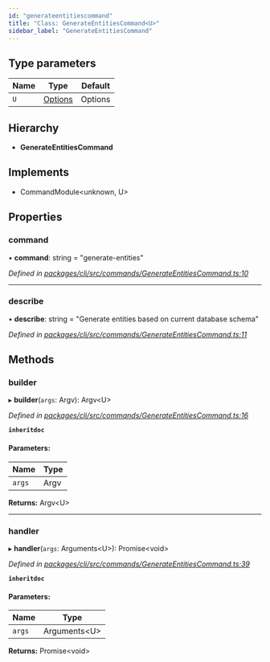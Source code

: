 ```yaml
---
id: "generateentitiescommand"
title: "Class: GenerateEntitiesCommand<U>"
sidebar_label: "GenerateEntitiesCommand"
---
```


## Type parameters

Name | Type | Default |
------ | ------ | ------ |
`U` | [Options](../index.md#options) | Options |

## Hierarchy

* **GenerateEntitiesCommand**

## Implements

* CommandModule&#60;unknown, U>

## Properties

### command

•  **command**: string = "generate-entities"

*Defined in [packages/cli/src/commands/GenerateEntitiesCommand.ts:10](https://github.com/mikro-orm/mikro-orm/blob/8766baa31/packages/cli/src/commands/GenerateEntitiesCommand.ts#L10)*

___

### describe

•  **describe**: string = "Generate entities based on current database schema"

*Defined in [packages/cli/src/commands/GenerateEntitiesCommand.ts:11](https://github.com/mikro-orm/mikro-orm/blob/8766baa31/packages/cli/src/commands/GenerateEntitiesCommand.ts#L11)*

## Methods

### builder

▸ **builder**(`args`: Argv): Argv&#60;U>

*Defined in [packages/cli/src/commands/GenerateEntitiesCommand.ts:16](https://github.com/mikro-orm/mikro-orm/blob/8766baa31/packages/cli/src/commands/GenerateEntitiesCommand.ts#L16)*

**`inheritdoc`** 

#### Parameters:

Name | Type |
------ | ------ |
`args` | Argv |

**Returns:** Argv&#60;U>

___

### handler

▸ **handler**(`args`: Arguments&#60;U>): Promise&#60;void>

*Defined in [packages/cli/src/commands/GenerateEntitiesCommand.ts:39](https://github.com/mikro-orm/mikro-orm/blob/8766baa31/packages/cli/src/commands/GenerateEntitiesCommand.ts#L39)*

**`inheritdoc`** 

#### Parameters:

Name | Type |
------ | ------ |
`args` | Arguments&#60;U> |

**Returns:** Promise&#60;void>
